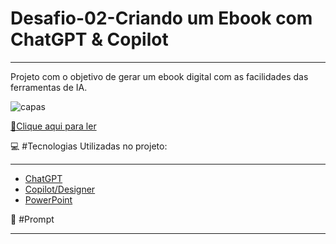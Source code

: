 # Desafio-02-Criando um Ebook com ChatGPT & Copilot
***

Projeto com o objetivo de gerar um ebook digital com as facilidades das ferramentas de IA.

![capas](https://github.com/WaldeniseMoraes/Criando-um-Ebook-com-ChatGPT/assets/161647255/75cee1e3-2e42-4169-82fd-c59899a1772b)

[📖Clique aqui para ler](https://github.com/WaldeniseMoraes/Criando-um-Ebook-com-ChatGPT/blob/main/output/ebook_V2.pdf)


💻 #Tecnologias Utilizadas no projeto:
***

* [ChatGPT](https://chat.openai.com/)
* [Copilot/Designer](https://copilot.microsoft.com/)
* [PowerPoint](https://www.microsoft.com/pt-br/microsoft-365/powerpoint)


🧠 #Prompt
***

